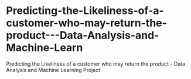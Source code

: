 # Predicting-the-Likeliness-of-a-customer-who-may-return-the-product---Data-Analysis-and-Machine-Learn
Predicting the Likeliness of a customer who may return the product - Data Analysis and Machine Learning Project
